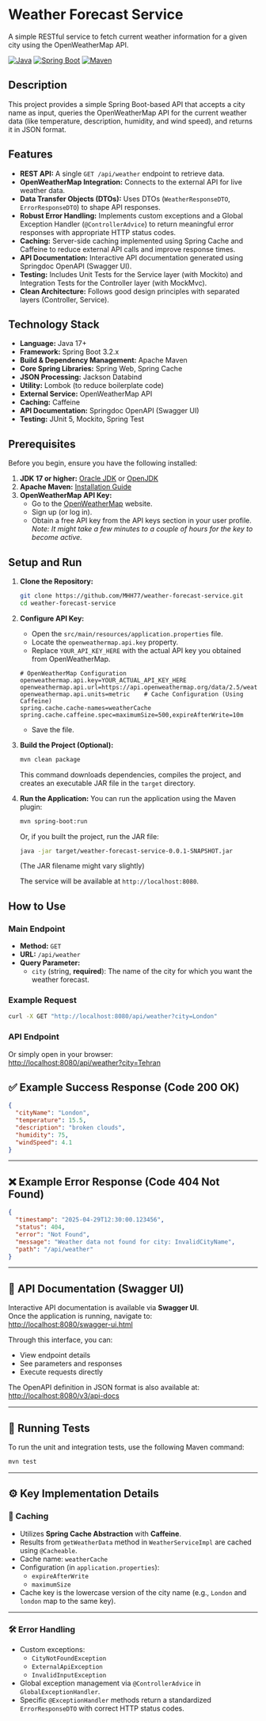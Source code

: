 ﻿# Weather Forecast Service

A simple RESTful service to fetch current weather information for a given city using the OpenWeatherMap API.

[![Java](https://img.shields.io/badge/Java-17+-blue?style=flat-square&logo=openjdk)](https://www.oracle.com/java/technologies/javase/jdk17-archive-downloads.html)
[![Spring Boot](https://img.shields.io/badge/Spring%20Boot-3.2.5-brightgreen?style=flat-square&logo=spring)](https://spring.io/projects/spring-boot)
[![Maven](https://img.shields.io/badge/Maven-3.8+-blue?style=flat-square&logo=apache-maven)](https://maven.apache.org/)

## Description

This project provides a simple Spring Boot-based API that accepts a city name as input, queries the OpenWeatherMap API for the current weather data (like temperature, description, humidity, and wind speed), and returns it in JSON format.

## Features

*   **REST API:** A single `GET /api/weather` endpoint to retrieve data.
*   **OpenWeatherMap Integration:** Connects to the external API for live weather data.
*   **Data Transfer Objects (DTOs):** Uses DTOs (`WeatherResponseDTO`, `ErrorResponseDTO`) to shape API responses.
*   **Robust Error Handling:** Implements custom exceptions and a Global Exception Handler (`@ControllerAdvice`) to return meaningful error responses with appropriate HTTP status codes.
*   **Caching:** Server-side caching implemented using Spring Cache and Caffeine to reduce external API calls and improve response times.
*   **API Documentation:** Interactive API documentation generated using Springdoc OpenAPI (Swagger UI).
*   **Testing:** Includes Unit Tests for the Service layer (with Mockito) and Integration Tests for the Controller layer (with MockMvc).
*   **Clean Architecture:** Follows good design principles with separated layers (Controller, Service).

## Technology Stack

*   **Language:** Java 17+
*   **Framework:** Spring Boot 3.2.x
*   **Build & Dependency Management:** Apache Maven
*   **Core Spring Libraries:** Spring Web, Spring Cache
*   **JSON Processing:** Jackson Databind
*   **Utility:** Lombok (to reduce boilerplate code)
*   **External Service:** OpenWeatherMap API
*   **Caching:** Caffeine
*   **API Documentation:** Springdoc OpenAPI (Swagger UI)
*   **Testing:** JUnit 5, Mockito, Spring Test

## Prerequisites

Before you begin, ensure you have the following installed:
1.  **JDK 17 or higher:** [Oracle JDK](https://www.oracle.com/java/technologies/javase/jdk17-archive-downloads.html) or [OpenJDK](https://adoptium.net/)
2.  **Apache Maven:** [Installation Guide](https://maven.apache.org/install.html)
3.  **OpenWeatherMap API Key:**
    *   Go to the [OpenWeatherMap](https://openweathermap.org/) website.
    *   Sign up (or log in).
    *   Obtain a free API key from the API keys section in your user profile. *Note: It might take a few minutes to a couple of hours for the key to become active.*

## Setup and Run

1.  **Clone the Repository:**
    ```bash
    git clone https://github.com/MHH77/weather-forecast-service.git
    cd weather-forecast-service
    ```

2.  **Configure API Key:**
    *   Open the `src/main/resources/application.properties` file.
    *   Locate the `openweathermap.api.key` property.
    *   Replace `YOUR_API_KEY_HERE` with the actual API key you obtained from OpenWeatherMap.
    ```properties
    # OpenWeatherMap Configuration
    openweathermap.api.key=YOUR_ACTUAL_API_KEY_HERE
    openweathermap.api.url=https://api.openweathermap.org/data/2.5/weather
    openweathermap.api.units=metric    # Cache Configuration (Using Caffeine)
    spring.cache.cache-names=weatherCache
    spring.cache.caffeine.spec=maximumSize=500,expireAfterWrite=10m
    ```
    *   Save the file.

3.  **Build the Project (Optional):**
    ```bash
    mvn clean package
    ```
    This command downloads dependencies, compiles the project, and creates an executable JAR file in the `target` directory.

4.  **Run the Application:**
    You can run the application using the Maven plugin:
    ```bash
    mvn spring-boot:run
    ```
    Or, if you built the project, run the JAR file:
    ```bash
    java -jar target/weather-forecast-service-0.0.1-SNAPSHOT.jar
    ```
    (The JAR filename might vary slightly)

    The service will be available at `http://localhost:8080`.

## How to Use

### Main Endpoint

*   **Method:** `GET`
*   **URL:** `/api/weather`
*   **Query Parameter:**
    *   `city` (string, **required**): The name of the city for which you want the weather forecast.

### Example Request

```bash
curl -X GET "http://localhost:8080/api/weather?city=London"
```

### API Endpoint

Or simply open in your browser:  
[http://localhost:8080/api/weather?city=Tehran](http://localhost:8080/api/weather?city=Tehran)

## ✅ Example Success Response (Code 200 OK)

```json
{
  "cityName": "London",
  "temperature": 15.5,
  "description": "broken clouds",
  "humidity": 75,
  "windSpeed": 4.1
}
```

---

## ❌ Example Error Response (Code 404 Not Found)

```json
{
  "timestamp": "2025-04-29T12:30:00.123456",
  "status": 404,
  "error": "Not Found",
  "message": "Weather data not found for city: InvalidCityName",
  "path": "/api/weather"
}
```

---

## 📘 API Documentation (Swagger UI)

Interactive API documentation is available via **Swagger UI**.  
Once the application is running, navigate to:  
[http://localhost:8080/swagger-ui.html](http://localhost:8080/swagger-ui.html)

Through this interface, you can:
- View endpoint details
- See parameters and responses
- Execute requests directly

The OpenAPI definition in JSON format is also available at:  
[http://localhost:8080/v3/api-docs](http://localhost:8080/v3/api-docs)

---

## 🧪 Running Tests

To run the unit and integration tests, use the following Maven command:

```bash
mvn test
```

---

## ⚙️ Key Implementation Details

### 🧠 Caching

- Utilizes **Spring Cache Abstraction** with **Caffeine**.
- Results from `getWeatherData` method in `WeatherServiceImpl` are cached using `@Cacheable`.
- Cache name: `weatherCache`
- Configuration (in `application.properties`):
    - `expireAfterWrite`
    - `maximumSize`
- Cache key is the lowercase version of the city name (e.g., `London` and `london` map to the same key).

---

### 🛠️ Error Handling

- Custom exceptions:
    - `CityNotFoundException`
    - `ExternalApiException`
    - `InvalidInputException`
- Global exception management via `@ControllerAdvice` in `GlobalExceptionHandler`.
- Specific `@ExceptionHandler` methods return a standardized `ErrorResponseDTO` with correct HTTP status codes.
